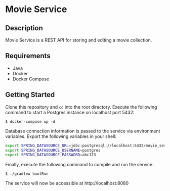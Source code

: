 # Movie Service
## Description
Movie Service is a REST API for storing and editing a movie collection.
## Requirements
- Java
- Docker
- Docker Compose
## Getting Started
Clone this repository and `cd` into the root directory. Execute the following command to start a Postgres instance on localhost port 5432:
```
$ docker-compose up -d
```
Database connection information is passed to the service via environment variables. Export the following variables in your shell:
```bash
export SPRING_DATASOURCE_URL=jdbc:postgresql://localhost:5432/movie_service
export SPRING_DATASOURCE_USERNAME=postgres
export SPRING_DATASOURCE_PASSWORD=abc123
```
Finally, execute the following command to compile and run the service:
```
$ ./gradlew bootRun
```
The service will now be accessible at http://localhost:8080
